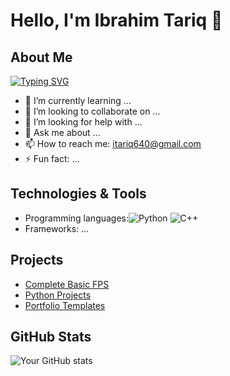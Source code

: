 # Hello, I'm Ibrahim Tariq 👋

## About Me
[![Typing SVG](https://readme-typing-svg.demolab.com/?lines=I+like+to+create+three+dimentional+video+games;I+am+an+aspiring+Software+Engineering)](https://git.io/typing-svg)
- 🌱 I’m currently learning ...
- 👯 I’m looking to collaborate on ...
- 🤔 I’m looking for help with ...
- 💬 Ask me about ...
- 📫 How to reach me: [itariq640@gmail.com](mailto:itariq640@gmail.com)
- ⚡ Fun fact: ...

## Technologies & Tools
- Programming languages:![Python](https://img.shields.io/badge/-Python-blue) ![C++](https://img.shields.io/badge/-C++-orange)
- Frameworks: ...

## Projects
- [Complete Basic FPS](https://github.com/IbrahimT04/Complete-Basic-FPS)
- [Python Projects](https://github.com/IbrahimT04/Ibrahim_Python3)
- [Portfolio Templates](https://github.com/IbrahimT04/Portfolio-Templates)

## GitHub Stats
![Your GitHub stats](https://github-readme-stats.vercel.app/api?username=yourusername&show_icons=true&theme=radical)
